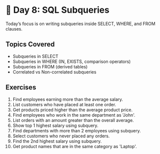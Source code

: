 # 📅 Day 8: SQL Subqueries

Today’s focus is on writing subqueries inside SELECT, WHERE, and FROM clauses.

## Topics Covered
- Subqueries in SELECT
- Subqueries in WHERE (IN, EXISTS, comparison operators)
- Subqueries in FROM (derived tables)
- Correlated vs Non-correlated subqueries

## Exercises
1. Find employees earning more than the average salary.
2. List customers who have placed at least one order.
3. Get products priced higher than the average product price.
4. Find employees who work in the same department as 'John'.
5. List orders with an amount greater than the overall average.
6. Show top 1 highest salary using subquery.
7. Find departments with more than 2 employees using subquery.
8. Select customers who never placed any orders.
9. Find the 2nd highest salary using subquery.
10. Get product names that are in the same category as 'Laptop'.
